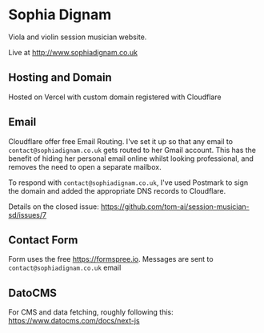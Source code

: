 # Sophia Dignam

Viola and violin session musician website.

Live at http://www.sophiadignam.co.uk

## Hosting and Domain

Hosted on Vercel with custom domain registered with Cloudflare

## Email

Cloudflare offer free Email Routing. I've set it up so that any email to `contact@sophiadignam.co.uk` gets routed to her Gmail account. This has the benefit of hiding her personal email online whilst looking professional, and removes the need to open a separate mailbox.

To respond with `contact@sophiadignam.co.uk`, I've used Postmark to sign the domain and added the appropriate DNS records to Cloudflare.

Details on the closed issue: https://github.com/tom-ai/session-musician-sd/issues/7

## Contact Form

Form uses the free https://formspree.io. Messages are sent to `contact@sophiadignam.co.uk` email

## DatoCMS

For CMS and data fetching, roughly following this: https://www.datocms.com/docs/next-js
